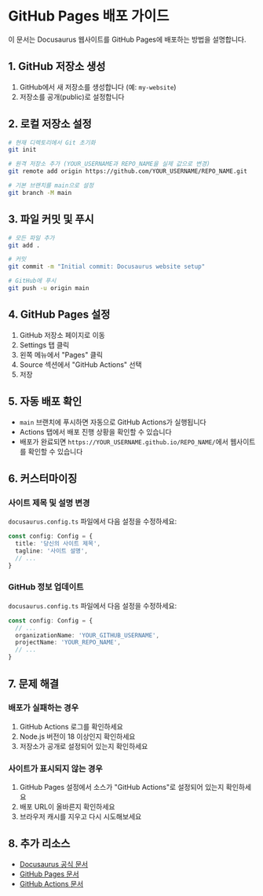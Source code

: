 # GitHub Pages 배포 가이드

이 문서는 Docusaurus 웹사이트를 GitHub Pages에 배포하는 방법을 설명합니다.

## 1. GitHub 저장소 생성

1. GitHub에서 새 저장소를 생성합니다 (예: `my-website`)
2. 저장소를 공개(public)로 설정합니다

## 2. 로컬 저장소 설정

```bash
# 현재 디렉토리에서 Git 초기화
git init

# 원격 저장소 추가 (YOUR_USERNAME과 REPO_NAME을 실제 값으로 변경)
git remote add origin https://github.com/YOUR_USERNAME/REPO_NAME.git

# 기본 브랜치를 main으로 설정
git branch -M main
```

## 3. 파일 커밋 및 푸시

```bash
# 모든 파일 추가
git add .

# 커밋
git commit -m "Initial commit: Docusaurus website setup"

# GitHub에 푸시
git push -u origin main
```

## 4. GitHub Pages 설정

1. GitHub 저장소 페이지로 이동
2. Settings 탭 클릭
3. 왼쪽 메뉴에서 "Pages" 클릭
4. Source 섹션에서 "GitHub Actions" 선택
5. 저장

## 5. 자동 배포 확인

- `main` 브랜치에 푸시하면 자동으로 GitHub Actions가 실행됩니다
- Actions 탭에서 배포 진행 상황을 확인할 수 있습니다
- 배포가 완료되면 `https://YOUR_USERNAME.github.io/REPO_NAME/`에서 웹사이트를 확인할 수 있습니다

## 6. 커스터마이징

### 사이트 제목 및 설명 변경
`docusaurus.config.ts` 파일에서 다음 설정을 수정하세요:

```typescript
const config: Config = {
  title: '당신의 사이트 제목',
  tagline: '사이트 설명',
  // ...
}
```

### GitHub 정보 업데이트
`docusaurus.config.ts` 파일에서 다음 설정을 수정하세요:

```typescript
const config: Config = {
  // ...
  organizationName: 'YOUR_GITHUB_USERNAME',
  projectName: 'YOUR_REPO_NAME',
  // ...
}
```

## 7. 문제 해결

### 배포가 실패하는 경우
1. GitHub Actions 로그를 확인하세요
2. Node.js 버전이 18 이상인지 확인하세요
3. 저장소가 공개로 설정되어 있는지 확인하세요

### 사이트가 표시되지 않는 경우
1. GitHub Pages 설정에서 소스가 "GitHub Actions"로 설정되어 있는지 확인하세요
2. 배포 URL이 올바른지 확인하세요
3. 브라우저 캐시를 지우고 다시 시도해보세요

## 8. 추가 리소스

- [Docusaurus 공식 문서](https://docusaurus.io/docs)
- [GitHub Pages 문서](https://pages.github.com/)
- [GitHub Actions 문서](https://docs.github.com/en/actions)
